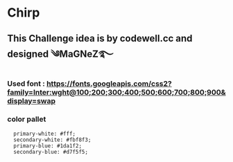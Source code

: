 # Chirp

## This Challenge idea is by codewell.cc and designed ༄MaGNeZ࿐

### Used font : <https://fonts.googleapis.com/css2?family=Inter:wght@100;200;300;400;500;600;700;800;900&display=swap>

### color pallet

      primary-white: #fff;
      secondary-white: #fbf8f3;
      primary-blue: #1da1f2;
      secondary-blue: #d7f5f5;
